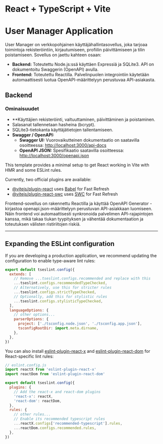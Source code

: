# React + TypeScript + Vite

# User Manager Application

User Manager on verkkopohjainen käyttäjähallintasovellus, joka tarjoaa toimintoja rekisteröintiin, kirjautumiseen, profiilin päivittämiseen ja tilin poistamiseen. Sovellus on jaettu kahteen osaan:

- **Backend:** Toteutettu Node.js:ssä käyttäen Expressiä ja SQLite3. API on dokumentoitu Swaggerin (OpenAPI) avulla.
- **Frontend:** Toteutettu Reactilla. Palvelinpuolen integrointiin käytetään automaattisesti luotua OpenAPI-määrittelyyn perustuvaa API-asiakasta.

## Backend

### Ominaisuudet
- **Käyttäjien rekisteröinti, valtuuttaminen, päivittäminen ja poistaminen.
- Salasanat tallennetaan hasheina (bcrypt).
- SQLite3-tietokanta käyttäjätietojen tallentamiseen.
- **Swagger / OpenAPI:**  
  - **Swagger UI:** Vuorovaikutteinen dokumentaatio on saatavilla osoitteessa: [http://localhost:3000/api-docs](http://localhost:3000/api-docs)
  - **OpenAPI JSON:** Spesifikaatio saatavilla osoitteessa: [http://localhost:3000/openapi.json](http://localhost:3000/openapi.json)



This template provides a minimal setup to get React working in Vite with HMR and some ESLint rules.

Currently, two official plugins are available:

- [@vitejs/plugin-react](https://github.com/vitejs/vite-plugin-react/blob/main/packages/plugin-react/README.md) uses [Babel](https://babeljs.io/) for Fast Refresh
- [@vitejs/plugin-react-swc](https://github.com/vitejs/vite-plugin-react-swc) uses [SWC](https://swc.rs/) for Fast Refresh



Frontend-sovellus on rakennettu Reactilla ja käyttää OpenAPI Generator -kirjastoa openapi.json-määrittelyyn perustuvan API-asiakkaan luomiseen. Näin frontend voi automaattisesti synkronoida palvelimen API-rajapintojen kanssa, mikä takaa tiukan tyypityksen ja vähentää dokumentaation ja toteutuksen välisten ristiriitojen riskiä.





--------------------------------------------------------------






## Expanding the ESLint configuration

If you are developing a production application, we recommend updating the configuration to enable type-aware lint rules:

```js
export default tseslint.config({
  extends: [
    // Remove ...tseslint.configs.recommended and replace with this
    ...tseslint.configs.recommendedTypeChecked,
    // Alternatively, use this for stricter rules
    ...tseslint.configs.strictTypeChecked,
    // Optionally, add this for stylistic rules
    ...tseslint.configs.stylisticTypeChecked,
  ],
  languageOptions: {
    // other options...
    parserOptions: {
      project: ['./tsconfig.node.json', './tsconfig.app.json'],
      tsconfigRootDir: import.meta.dirname,
    },
  },
})
```

You can also install [eslint-plugin-react-x](https://github.com/Rel1cx/eslint-react/tree/main/packages/plugins/eslint-plugin-react-x) and [eslint-plugin-react-dom](https://github.com/Rel1cx/eslint-react/tree/main/packages/plugins/eslint-plugin-react-dom) for React-specific lint rules:

```js
// eslint.config.js
import reactX from 'eslint-plugin-react-x'
import reactDom from 'eslint-plugin-react-dom'

export default tseslint.config({
  plugins: {
    // Add the react-x and react-dom plugins
    'react-x': reactX,
    'react-dom': reactDom,
  },
  rules: {
    // other rules...
    // Enable its recommended typescript rules
    ...reactX.configs['recommended-typescript'].rules,
    ...reactDom.configs.recommended.rules,
  },
})
```
